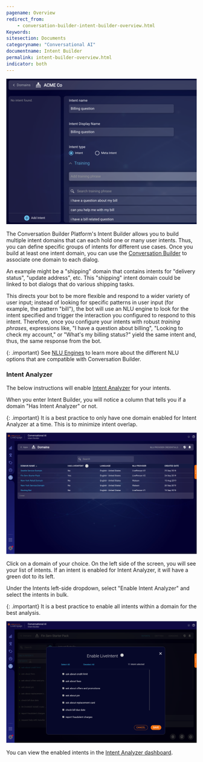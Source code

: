 ```yaml
---
pagename: Overview
redirect_from:
    - conversation-builder-intent-builder-overview.html
Keywords:
sitesection: Documents
categoryname: "Conversational AI"
documentname: Intent Builder
permalink: intent-builder-overview.html
indicator: both
---
```

<img  class="fancyimage" style="width:750px" src="img/beaut_ib_2.png">

The Conversation Builder Platform's Intent Builder allows you to build multiple intent domains that can each hold one or many user intents. Thus, you can define specific groups of intents for different use cases. Once you build at least one intent domain, you can use the [Conversation Builder](conversation-builder-getting-started-bot-workspace-overview.html) to associate one domain to each dialog.

An example might be a "shipping" domain that contains intents for "delivery status", "update address", etc. This "shipping" intent domain could be linked to bot dialogs that do various shipping tasks.

This directs your bot to be more flexible and respond to a wider variety of user input; instead of looking for specific patterns in user input (for example, the pattern "bill"), the bot will use an NLU engine to look for the intent specified and trigger the interaction you configured to respond to this intent. Therefore, once you configure your intents with robust *training phrases*, expressions like, "I have a question about billing", "Looking to check my account," or "What's my billing status?" yield the same intent and, thus, the same response from the bot.

{: .important}
See [NLU Engines](conversation-builder-intent-builder-nlu-engines.html) to learn more about the different NLU options that are compatible with Conversation Builder.

### Intent Analyzer

The below instructions will enable [Intent Analyzer](https://knowledge.liveperson.com/ai-bots-automation-liveintent-overview.html) for your intents.

When you enter Intent Builder, you will notice a column that tells you if a domain "Has Intent Analyzer" or not.

{: .important}
It is a best practice to only have one domain enabled for Intent Analyzer at a time. This is to minimize intent overlap.

<img class="fancyimage" style="width:750px" src="img/liveintent-domains1.png">

Click on a domain of your choice. On the left side of the screen, you will see your list of intents. If an intent is enabled for Intent Analyzer, it will have a green dot to its left.

Under the Intents left-side dropdown, select "Enable Intent Analyzer" and select the intents in bulk.

{: .important}
It is a best practice to enable all intents within a domain for the best analysis.

<img class="fancyimage" style="width:750px" src="img/liveintent-domains3.png">

You can view the enabled intents in the [Intent Analyzer dashboard](https://knowledge.liveperson.com/ai-bots-automation-liveintent-dashboard.html).